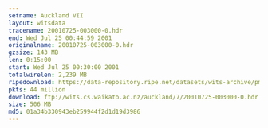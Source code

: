 ```yaml
---
setname: Auckland VII
layout: witsdata
tracename: 20010725-003000-0.hdr
end: Wed Jul 25 00:44:59 2001
originalname: 20010725-003000-0.hdr
gzsize: 143 MB
len: 0:15:00
start: Wed Jul 25 00:30:00 2001
totalwirelen: 2,239 MB
ripedownload: https://data-repository.ripe.net/datasets/wits-archive/pma/long/auck/7//20010725-003000-0.hdr.gz
pkts: 44 million
download: ftp://wits.cs.waikato.ac.nz/auckland/7/20010725-003000-0.hdr.gz
size: 506 MB
md5: 01a34b330943eb259944f2d1d19d3986
---
```

